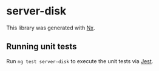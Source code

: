 # server-disk

This library was generated with [Nx](https://nx.dev).

## Running unit tests

Run `ng test server-disk` to execute the unit tests via [Jest](https://jestjs.io).
